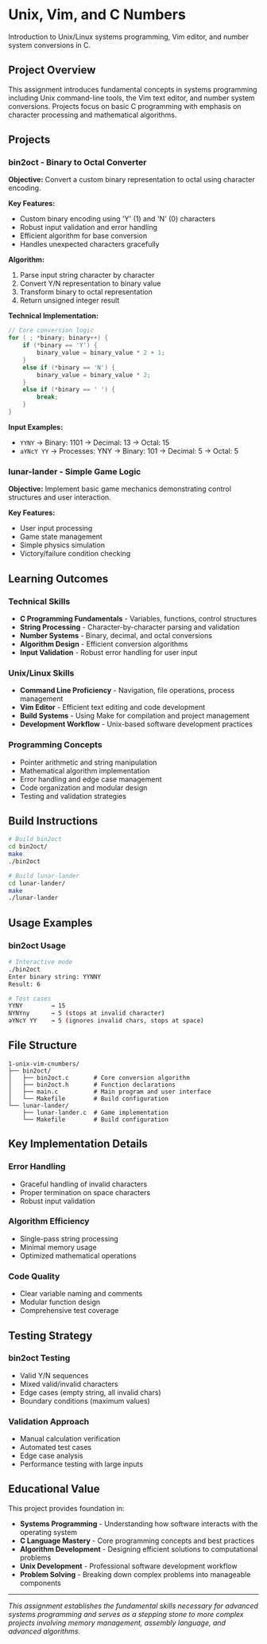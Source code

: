 # Unix, Vim, and C Numbers

Introduction to Unix/Linux systems programming, Vim editor, and number system conversions in C.

## Project Overview

This assignment introduces fundamental concepts in systems programming including Unix command-line tools, the Vim text editor, and number system conversions. Projects focus on basic C programming with emphasis on character processing and mathematical algorithms.

## Projects

### bin2oct - Binary to Octal Converter

**Objective:** Convert a custom binary representation to octal using character encoding.

**Key Features:**
- Custom binary encoding using 'Y' (1) and 'N' (0) characters
- Robust input validation and error handling
- Efficient algorithm for base conversion
- Handles unexpected characters gracefully

**Algorithm:**
1. Parse input string character by character
2. Convert Y/N representation to binary value
3. Transform binary to octal representation
4. Return unsigned integer result

**Technical Implementation:**
```c
// Core conversion logic
for ( ; *binary; binary++) {
    if (*binary == 'Y') {
        binary_value = binary_value * 2 + 1;
    }
    else if (*binary == 'N') {
        binary_value = binary_value * 2;
    }
    else if (*binary == ' ') {
        break;	
    }
}
```

**Input Examples:**
- `YYNY` → Binary: 1101 → Decimal: 13 → Octal: 15
- `aYNcY YY` → Processes: YNY → Binary: 101 → Decimal: 5 → Octal: 5

### lunar-lander - Simple Game Logic

**Objective:** Implement basic game mechanics demonstrating control structures and user interaction.

**Key Features:**
- User input processing
- Game state management
- Simple physics simulation
- Victory/failure condition checking

## Learning Outcomes

### Technical Skills
- **C Programming Fundamentals** - Variables, functions, control structures
- **String Processing** - Character-by-character parsing and validation
- **Number Systems** - Binary, decimal, and octal conversions
- **Algorithm Design** - Efficient conversion algorithms
- **Input Validation** - Robust error handling for user input

### Unix/Linux Skills
- **Command Line Proficiency** - Navigation, file operations, process management
- **Vim Editor** - Efficient text editing and code development
- **Build Systems** - Using Make for compilation and project management
- **Development Workflow** - Unix-based software development practices

### Programming Concepts
- Pointer arithmetic and string manipulation
- Mathematical algorithm implementation
- Error handling and edge case management
- Code organization and modular design
- Testing and validation strategies

## Build Instructions

```bash
# Build bin2oct
cd bin2oct/
make
./bin2oct

# Build lunar-lander
cd lunar-lander/
make
./lunar-lander
```

## Usage Examples

### bin2oct Usage
```bash
# Interactive mode
./bin2oct
Enter binary string: YYNNY
Result: 6

# Test cases
YYNY        → 15
NYNYny      → 5 (stops at invalid character)
aYNcY YY    → 5 (ignores invalid chars, stops at space)
```

## File Structure

```
1-unix-vim-cnumbers/
├── bin2oct/
│   ├── bin2oct.c       # Core conversion algorithm
│   ├── bin2oct.h       # Function declarations
│   ├── main.c          # Main program and user interface
│   └── Makefile        # Build configuration
└── lunar-lander/
    ├── lunar-lander.c  # Game implementation
    └── Makefile        # Build configuration
```

## Key Implementation Details

### Error Handling
- Graceful handling of invalid characters
- Proper termination on space characters
- Robust input validation

### Algorithm Efficiency
- Single-pass string processing
- Minimal memory usage
- Optimized mathematical operations

### Code Quality
- Clear variable naming and comments
- Modular function design
- Comprehensive test coverage

## Testing Strategy

### bin2oct Testing
- Valid Y/N sequences
- Mixed valid/invalid characters
- Edge cases (empty string, all invalid chars)
- Boundary conditions (maximum values)

### Validation Approach
- Manual calculation verification
- Automated test cases
- Edge case analysis
- Performance testing with large inputs

## Educational Value

This project provides foundation in:
- **Systems Programming** - Understanding how software interacts with the operating system
- **C Language Mastery** - Core programming concepts and best practices
- **Algorithm Development** - Designing efficient solutions to computational problems
- **Unix Development** - Professional software development workflow
- **Problem Solving** - Breaking down complex problems into manageable components

---

*This assignment establishes the fundamental skills necessary for advanced systems programming and serves as a stepping stone to more complex projects involving memory management, assembly language, and advanced algorithms.*

